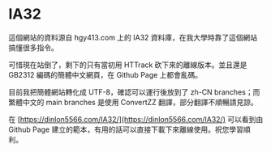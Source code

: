 # IA32

這個網站的資料源自 hgy413.com 上的 IA32 資料庫，在我大學時靠了這個網站搞懂很多指令。  
  
可惜現在站倒了，剩下的只有當初用 HTTrack 砍下來的離線版本。並且還是 GB2312 編碼的簡體中文網頁，在 Github Page 上都會亂碼。  
  
目前我把簡體網站轉化成 UTF-8，確認可以運行後放到了 zh-CN branches；而繁體中文的 main branches 是使用 ConvertZZ 翻譯，部分翻譯不順暢請見諒。  
  
在 [https://dinlon5566.com/IA32/](https://dinlon5566.com/IA32/) 可以看到由 Github Page 建立的範本，有用的話可以直接下載下來離線使用。祝您學習順利。  
